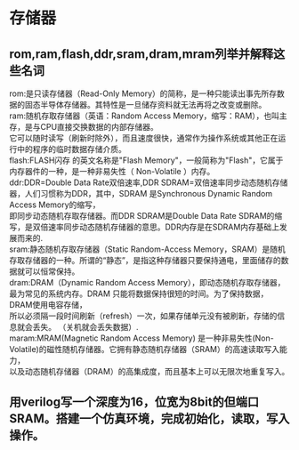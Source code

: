 存储器
===
## rom,ram,flash,ddr,sram,dram,mram列举并解释这些名词  
rom:是只读存储器（Read-Only Memory）的简称，是一种只能读出事先所存数据的固态半导体存储器。其特性是一旦储存资料就无法再将之改变或删除。  
ram:随机存取存储器（英语：Random Access Memory，缩写：RAM），也叫主存，是与CPU直接交换数据的内部存储器。  
它可以随时读写（刷新时除外），而且速度很快，通常作为操作系统或其他正在运行中的程序的临时数据存储介质。  
flash:FLASH闪存 的英文名称是"Flash Memory"，一般简称为"Flash"，它属于内存器件的一种，是一种非易失性（ Non-Volatile ）内存。  
ddr:DDR=Double Data Rate双倍速率,DDR SDRAM=双倍速率同步动态随机存储器，人们习惯称为DDR，其中，SDRAM 是Synchronous Dynamic Random Access Memory的缩写，  
即同步动态随机存取存储器。而DDR SDRAM是Double Data Rate SDRAM的缩写，是双倍速率同步动态随机存储器的意思。DDR内存是在SDRAM内存基础上发展而来的.  
sram:静态随机存取存储器（Static Random-Access Memory，SRAM）是随机存取存储器的一种。所谓的“静态”，是指这种存储器只要保持通电，里面储存的数据就可以恒常保持。  
dram:DRAM（Dynamic Random Access Memory），即动态随机存取存储器，最为常见的系统内存。DRAM 只能将数据保持很短的时间。为了保持数据，DRAM使用电容存储，  
所以必须隔一段时间刷新（refresh）一次，如果存储单元没有被刷新，存储的信息就会丢失。 （关机就会丢失数据）.  
maram:MRAM(Magnetic Random Access Memory) 是一种非易失性(Non-Volatile)的磁性随机存储器。它拥有静态随机存储器（SRAM）的高速读取写入能力，  
以及动态随机存储器（DRAM）的高集成度，而且基本上可以无限次地重复写入。
## 用verilog写一个深度为16，位宽为8bit的但端口SRAM。搭建一个仿真环境，完成初始化，读取，写入操作。
